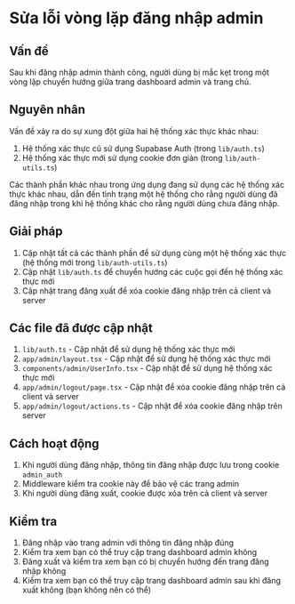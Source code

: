 # Sửa lỗi vòng lặp đăng nhập admin

## Vấn đề

Sau khi đăng nhập admin thành công, người dùng bị mắc kẹt trong một vòng lặp chuyển hướng giữa trang dashboard admin và trang chủ.

## Nguyên nhân

Vấn đề xảy ra do sự xung đột giữa hai hệ thống xác thực khác nhau:

1. Hệ thống xác thực cũ sử dụng Supabase Auth (trong `lib/auth.ts`)
2. Hệ thống xác thực mới sử dụng cookie đơn giản (trong `lib/auth-utils.ts`)

Các thành phần khác nhau trong ứng dụng đang sử dụng các hệ thống xác thực khác nhau, dẫn đến tình trạng một hệ thống cho rằng người dùng đã đăng nhập trong khi hệ thống khác cho rằng người dùng chưa đăng nhập.

## Giải pháp

1. Cập nhật tất cả các thành phần để sử dụng cùng một hệ thống xác thực (hệ thống mới trong `lib/auth-utils.ts`)
2. Cập nhật `lib/auth.ts` để chuyển hướng các cuộc gọi đến hệ thống xác thực mới
3. Cập nhật trang đăng xuất để xóa cookie đăng nhập trên cả client và server

## Các file đã được cập nhật

1. `lib/auth.ts` - Cập nhật để sử dụng hệ thống xác thực mới
2. `app/admin/layout.tsx` - Cập nhật để sử dụng hệ thống xác thực mới
3. `components/admin/UserInfo.tsx` - Cập nhật để sử dụng hệ thống xác thực mới
4. `app/admin/logout/page.tsx` - Cập nhật để xóa cookie đăng nhập trên cả client và server
5. `app/admin/logout/actions.ts` - Cập nhật để xóa cookie đăng nhập trên server

## Cách hoạt động

1. Khi người dùng đăng nhập, thông tin đăng nhập được lưu trong cookie `admin_auth`
2. Middleware kiểm tra cookie này để bảo vệ các trang admin
3. Khi người dùng đăng xuất, cookie được xóa trên cả client và server

## Kiểm tra

1. Đăng nhập vào trang admin với thông tin đăng nhập đúng
2. Kiểm tra xem bạn có thể truy cập trang dashboard admin không
3. Đăng xuất và kiểm tra xem bạn có bị chuyển hướng đến trang đăng nhập không
4. Kiểm tra xem bạn có thể truy cập trang dashboard admin sau khi đăng xuất không (bạn không nên có thể)
